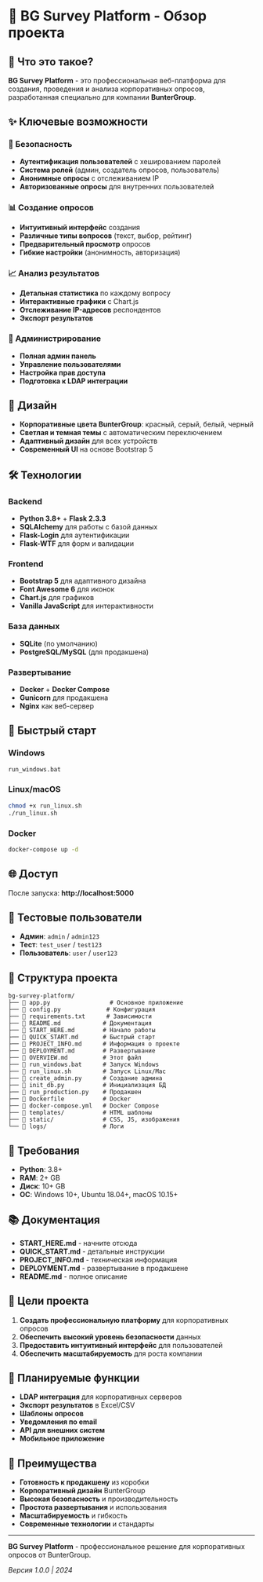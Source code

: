 # 🎯 BG Survey Platform - Обзор проекта

## 🚀 Что это такое?

**BG Survey Platform** - это профессиональная веб-платформа для создания, проведения и анализа корпоративных опросов, разработанная специально для компании **BunterGroup**.

## ✨ Ключевые возможности

### 🔐 Безопасность
- **Аутентификация пользователей** с хешированием паролей
- **Система ролей** (админ, создатель опросов, пользователь)
- **Анонимные опросы** с отслеживанием IP
- **Авторизованные опросы** для внутренних пользователей

### 📊 Создание опросов
- **Интуитивный интерфейс** создания
- **Различные типы вопросов** (текст, выбор, рейтинг)
- **Предварительный просмотр** опросов
- **Гибкие настройки** (анонимность, авторизация)

### 📈 Анализ результатов
- **Детальная статистика** по каждому вопросу
- **Интерактивные графики** с Chart.js
- **Отслеживание IP-адресов** респондентов
- **Экспорт результатов**

### 👥 Администрирование
- **Полная админ панель**
- **Управление пользователями**
- **Настройка прав доступа**
- **Подготовка к LDAP интеграции**

## 🎨 Дизайн

- **Корпоративные цвета BunterGroup**: красный, серый, белый, черный
- **Светлая и темная темы** с автоматическим переключением
- **Адаптивный дизайн** для всех устройств
- **Современный UI** на основе Bootstrap 5

## 🛠 Технологии

### Backend
- **Python 3.8+** + **Flask 2.3.3**
- **SQLAlchemy** для работы с базой данных
- **Flask-Login** для аутентификации
- **Flask-WTF** для форм и валидации

### Frontend
- **Bootstrap 5** для адаптивного дизайна
- **Font Awesome 6** для иконок
- **Chart.js** для графиков
- **Vanilla JavaScript** для интерактивности

### База данных
- **SQLite** (по умолчанию)
- **PostgreSQL/MySQL** (для продакшена)

### Развертывание
- **Docker** + **Docker Compose**
- **Gunicorn** для продакшена
- **Nginx** как веб-сервер

## 🚀 Быстрый старт

### Windows
```cmd
run_windows.bat
```

### Linux/macOS
```bash
chmod +x run_linux.sh
./run_linux.sh
```

### Docker
```bash
docker-compose up -d
```

## 🌐 Доступ

После запуска: **http://localhost:5000**

## 👤 Тестовые пользователи

- **Админ**: `admin` / `admin123`
- **Тест**: `test_user` / `test123`
- **Пользователь**: `user` / `user123`

## 📁 Структура проекта

```
bg-survey-platform/
├── 📄 app.py                 # Основное приложение
├── 📄 config.py             # Конфигурация
├── 📄 requirements.txt      # Зависимости
├── 📄 README.md            # Документация
├── 📄 START_HERE.md        # Начало работы
├── 📄 QUICK_START.md       # Быстрый старт
├── 📄 PROJECT_INFO.md      # Информация о проекте
├── 📄 DEPLOYMENT.md        # Развертывание
├── 📄 OVERVIEW.md          # Этот файл
├── 📄 run_windows.bat      # Запуск Windows
├── 📄 run_linux.sh         # Запуск Linux/Mac
├── 📄 create_admin.py      # Создание админа
├── 📄 init_db.py           # Инициализация БД
├── 📄 run_production.py    # Продакшен
├── 📄 Dockerfile           # Docker
├── 📄 docker-compose.yml   # Docker Compose
├── 📁 templates/           # HTML шаблоны
├── 📁 static/              # CSS, JS, изображения
└── 📁 logs/                # Логи
```

## 🔧 Требования

- **Python**: 3.8+
- **RAM**: 2+ GB
- **Диск**: 10+ GB
- **ОС**: Windows 10+, Ubuntu 18.04+, macOS 10.15+

## 📚 Документация

- **START_HERE.md** - начните отсюда
- **QUICK_START.md** - детальные инструкции
- **PROJECT_INFO.md** - техническая информация
- **DEPLOYMENT.md** - развертывание в продакшене
- **README.md** - полное описание

## 🎯 Цели проекта

1. **Создать профессиональную платформу** для корпоративных опросов
2. **Обеспечить высокий уровень безопасности** данных
3. **Предоставить интуитивный интерфейс** для пользователей
4. **Обеспечить масштабируемость** для роста компании

## 🚧 Планируемые функции

- **LDAP интеграция** для корпоративных серверов
- **Экспорт результатов** в Excel/CSV
- **Шаблоны опросов**
- **Уведомления по email**
- **API для внешних систем**
- **Мобильное приложение**

## 🌟 Преимущества

- **Готовность к продакшену** из коробки
- **Корпоративный дизайн** BunterGroup
- **Высокая безопасность** и производительность
- **Простота развертывания** и использования
- **Масштабируемость** и гибкость
- **Современные технологии** и стандарты

---

**BG Survey Platform** - профессиональное решение для корпоративных опросов от BunterGroup.

*Версия 1.0.0 | 2024*